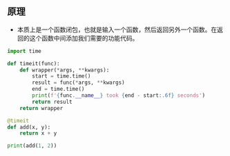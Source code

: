 ## 原理

+ 本质上是一个函数闭包，也就是输入一个函数，然后返回另外一个函数。在返回的这个函数中间添加我们需要的功能代码。

```python
import time

def timeit(func):
    def wrapper(*args, **kwargs):
        start = time.time()
        result = func(*args, **kwargs)
        end = time.time()
        print(f'{func.__name__} took {end - start:.6f} seconds')
        return result
    return wrapper

@timeit
def add(x, y):
    return x + y

print(add(1, 2))
```
